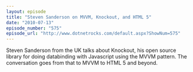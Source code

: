```yaml
---
layout: episode
title: "Steven Sanderson on MVVM, Knockout, and HTML 5"
date: "2010-07-13"
episode_number: "575"
episode_url: "http://www.dotnetrocks.com/default.aspx?ShowNum=575"
---
```


Steven Sanderson from the UK talks about Knockout, his open source library for doing databinding with Javascript using the MVVM pattern. The conversation goes from that to MVVM to HTML 5 and beyond.
